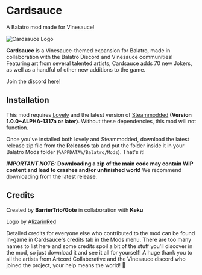 # Cardsauce
A Balatro mod made for Vinesauce!

![Cardsauce Logo](https://i.imgur.com/db2zy4W.png)

**Cardsauce** is a Vinesauce-themed expansion for Balatro, made in collaboration with the Balatro Discord and Vinesauce communities! Featuring art from several talented artists, Cardsauce adds 70 new Jokers, as well as a handful of other new additions to the game.

Join the discord [here](https://discord.gg/evwdM4Tvc5)! 

## Installation

This mod requires [Lovely](https://github.com/ethangreen-dev/lovely-injector) and the latest version of [Steammodded](https://github.com/Steamopollys/Steamodded) **(Version 1.0.0~ALPHA-1317a or later)**. Without these dependencies, this mod will not function.

Once you've installed both lovely and Steammodded, download the latest release zip file from the **Releases** tab and put the folder inside it in your Balatro Mods folder (`%APPDATA%/Balatro/Mods`). That's it! 

***IMPORTANT NOTE:*** **Downloading a zip of the main code may contain WIP content and lead to crashes and/or unfinished work!** We recommend downloading from the latest release.

## Credits
Created by **BarrierTrio/Gote** in collaboration with **Keku**

Logo by [AlizarinRed](https://alizarin.red)

Detailed credits for everyone else who contributed to the mod can be found in-game in Cardsauce's credits tab in the Mods menu. There are too many names to list here and some credits spoil a bit of the stuff you'll discover in the mod, so just download it and see it all for yourself!
 A huge thank you to all the artists from Artcord Collaberative and the Vinesauce discord who joined the project, your help means the world! 💚
